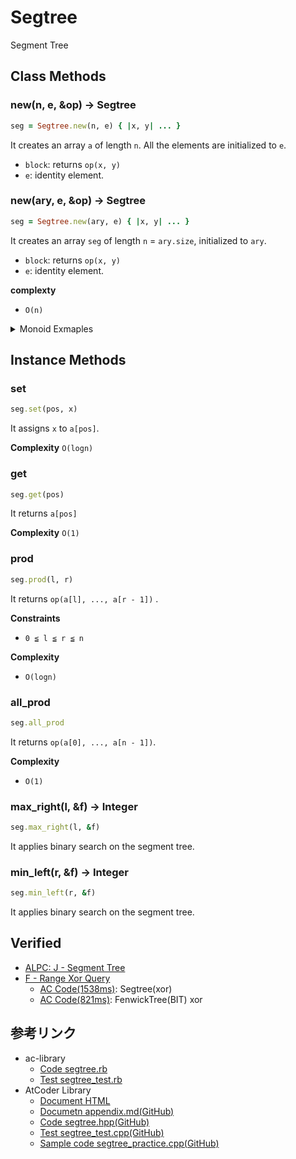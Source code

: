 # Segtree

Segment Tree

## Class Methods

### new(n, e, &op) -> Segtree

```rb
seg = Segtree.new(n, e) { |x, y| ... }
```

It creates an array `a` of length `n`. All the elements are initialized to `e`.

- `block`: returns `op(x, y)`
- `e`: identity element.

### new(ary, e, &op) -> Segtree

```rb
seg = Segtree.new(ary, e) { |x, y| ... }
```

It creates an array `seg` of length `n` = `ary.size`, initialized to `ary`.

- `block`: returns `op(x, y)`
- `e`: identity element.

**complexty**

- `O(n)`

<details>
<summary>Monoid Exmaples</summary>

```rb
n   = 10**5
inf = (1 << 60) - 1

Segtree.new(n, 0) { |x, y| x.gcd y }       # gcd
Segtree.new(n, 1) { |x, y| x.lcm y }       # lcm
Segtree.new(n, -inf) { |x, y| [x, y].max } # max
Segtree.new(n,  inf) { |x, y| [x, y].min } # min
Segtree.new(n, 0) { |x, y| x | y }         # or
Segtree.new(n, 1) { |x, y| x * y }         # prod
Segtree.new(n, 0) { |x, y| x + y }         # sum
```

</details>

## Instance Methods

### set

```rb
seg.set(pos, x)
```

It assigns `x` to `a[pos]`.

**Complexity** `O(logn)`

### get

```rb
seg.get(pos)
```

It returns `a[pos]`

**Complexity** `O(1)`

### prod

```rb
seg.prod(l, r)
```

It returns `op(a[l], ..., a[r - 1])` .

**Constraints**

- `0 ≦ l ≦ r ≦ n`

**Complexity**

- `O(logn)`

### all_prod

```rb
seg.all_prod
```

It returns `op(a[0], ..., a[n - 1])`.

**Complexity**

- `O(1)`

### max_right(l, &f) -> Integer

```ruby
seg.max_right(l, &f)
```

It applies binary search on the segment tree.

### min_left(r, &f) -> Integer

```ruby
seg.min_left(r, &f)
```

It applies binary search on the segment tree.

## Verified

- [ALPC: J \- Segment Tree](https://atcoder.jp/contests/practice2/tasks/practice2_j)
- [F \- Range Xor Query](https://atcoder.jp/contests/abc185/tasks/abc185_f)
  - [AC Code(1538ms)](https://atcoder.jp/contests/abc185/submissions/18746817): Segtree(xor)
  - [AC Code(821ms)](https://atcoder.jp/contests/abc185/submissions/18769200): FenwickTree(BIT) xor

## 参考リンク

- ac-library
  - [Code segtree.rb](https://github.com/universato/ac-library-rb/blob/master/lib/segtree.rb)
  - [Test segtree_test.rb](https://github.com/universato/ac-library-rb/blob/master/test/segtree_test.rb)
- AtCoder Library
  - [Document HTML](https://atcoder.github.io/ac-library/document_en/segtree.html)
  - [Documetn appendix.md(GitHub)](https://github.com/atcoder/ac-library/blob/master/document_en/appendix.md)
  - [Code segtree.hpp(GitHub)](https://github.com/atcoder/ac-library/blob/master/atcoder/segtree.hpp)
  - [Test segtree_test.cpp(GitHub)](https://github.com/atcoder/ac-library/blob/master/test/unittest/segtree_test.cpp)
  - [Sample code segtree_practice.cpp(GitHub)](https://github.com/atcoder/ac-library/blob/master/test/example/segtree_practice.cpp)
